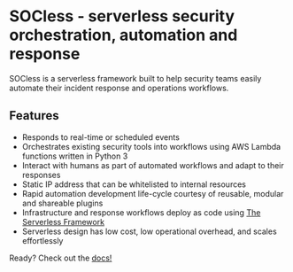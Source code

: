 # SOCless - serverless security orchestration, automation and response

SOCless is a serverless framework built to help security teams easily automate their incident response and operations workflows.


Features
---
- Responds to real-time or scheduled events
- Orchestrates existing security tools into workflows using AWS Lambda functions written in Python 3
- Interact with humans as part of automated workflows and adapt to their responses
- Static IP address that can be whitelisted to internal resources
- Rapid automation development life-cycle courtesy of reusable, modular and shareable plugins
- Infrastructure and response workflows deploy as code using [The Serverless Framework](https://serverless.com)
- Serverless design has low cost, low operational overhead, and scales effortlessly

Ready? Check out the [docs!](https://twilio-labs.github.io/socless/)
